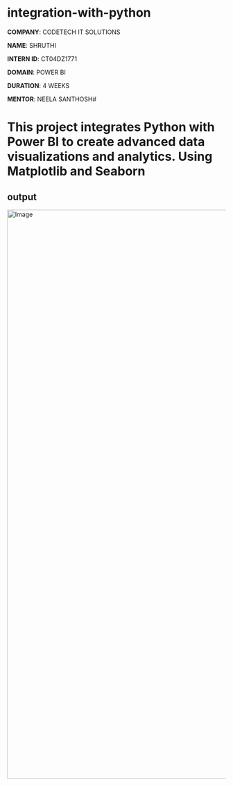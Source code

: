 # integration-with-python

**COMPANY**: CODETECH IT SOLUTIONS

**NAME**: SHRUTHI

**INTERN ID**: CT04DZ1771

**DOMAIN**: POWER BI

**DURATION**: 4 WEEKS

**MENTOR**: NEELA SANTHOSH# 

# This project integrates Python with Power BI to create advanced data visualizations and analytics. Using Matplotlib and Seaborn

## output

<img width="2329" height="1314" alt="Image" src="https://github.com/user-attachments/assets/9ad4959b-ed6d-4d79-909f-788f921c2b9c" />

